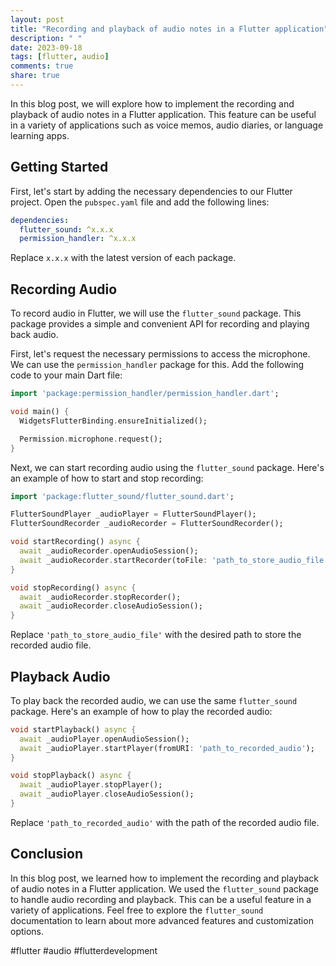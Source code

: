 ```yaml
---
layout: post
title: "Recording and playback of audio notes in a Flutter application"
description: " "
date: 2023-09-18
tags: [flutter, audio]
comments: true
share: true
---
```


In this blog post, we will explore how to implement the recording and playback of audio notes in a Flutter application. This feature can be useful in a variety of applications such as voice memos, audio diaries, or language learning apps.

## Getting Started

First, let's start by adding the necessary dependencies to our Flutter project. Open the `pubspec.yaml` file and add the following lines:

```yaml
dependencies:
  flutter_sound: ^x.x.x
  permission_handler: ^x.x.x
```

Replace `x.x.x` with the latest version of each package.

## Recording Audio

To record audio in Flutter, we will use the `flutter_sound` package. This package provides a simple and convenient API for recording and playing back audio.

First, let's request the necessary permissions to access the microphone. We can use the `permission_handler` package for this. Add the following code to your main Dart file:

```dart
import 'package:permission_handler/permission_handler.dart';

void main() {
  WidgetsFlutterBinding.ensureInitialized();

  Permission.microphone.request();
}
```

Next, we can start recording audio using the `flutter_sound` package. Here's an example of how to start and stop recording:

```dart
import 'package:flutter_sound/flutter_sound.dart';

FlutterSoundPlayer _audioPlayer = FlutterSoundPlayer();
FlutterSoundRecorder _audioRecorder = FlutterSoundRecorder();

void startRecording() async {
  await _audioRecorder.openAudioSession();
  await _audioRecorder.startRecorder(toFile: 'path_to_store_audio_file');
}

void stopRecording() async {
  await _audioRecorder.stopRecorder();
  await _audioRecorder.closeAudioSession();
}
```

Replace `'path_to_store_audio_file'` with the desired path to store the recorded audio file.

## Playback Audio

To play back the recorded audio, we can use the same `flutter_sound` package. Here's an example of how to play the recorded audio:

```dart
void startPlayback() async {
  await _audioPlayer.openAudioSession();
  await _audioPlayer.startPlayer(fromURI: 'path_to_recorded_audio');
}

void stopPlayback() async {
  await _audioPlayer.stopPlayer();
  await _audioPlayer.closeAudioSession();
}
```

Replace `'path_to_recorded_audio'` with the path of the recorded audio file.

## Conclusion

In this blog post, we learned how to implement the recording and playback of audio notes in a Flutter application. We used the `flutter_sound` package to handle audio recording and playback. This can be a useful feature in a variety of applications. Feel free to explore the `flutter_sound` documentation to learn about more advanced features and customization options.

#flutter #audio #flutterdevelopment